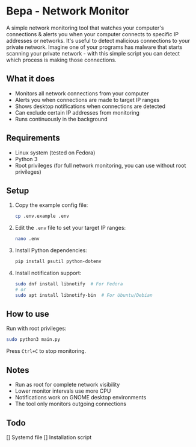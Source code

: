 # Bepa - Network Monitor

A simple network monitoring tool that watches your computer's connections & alerts you when your computer connects to specific IP addresses or networks.
It's useful to detect malicious connections to your private network.
Imagine one of your programs has malware that starts scanning your private network - with this simple script you can detect which process is making those connections.

## What it does

- Monitors all network connections from your computer
- Alerts you when connections are made to target IP ranges
- Shows desktop notifications when connections are detected
- Can exclude certain IP addresses from monitoring
- Runs continuously in the background

## Requirements

- Linux system (tested on Fedora)
- Python 3
- Root privileges (for full network monitoring, you can use without root privileges)

## Setup

1. Copy the example config file:
   ```bash
   cp .env.example .env
   ```

2. Edit the `.env` file to set your target IP ranges:
   ```bash
   nano .env
   ```

3. Install Python dependencies:
   ```bash
   pip install psutil python-dotenv
   ```

4. Install notification support:
   ```bash
   sudo dnf install libnotify  # For Fedora
   # or
   sudo apt install libnotify-bin  # For Ubuntu/Debian
   ```

## How to use

Run with root privileges:
```bash
sudo python3 main.py
```

Press `Ctrl+C` to stop monitoring.


## Notes

- Run as root for complete network visibility
- Lower monitor intervals use more CPU
- Notifications work on GNOME desktop environments
- The tool only monitors outgoing connections

## Todo
[] Systemd file
[] Installation script